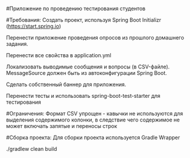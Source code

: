 #Приложение по проведению тестирования студентов

#Требования:
Создать проект, используя Spring Boot Initializr (https://start.spring.io)

Перенести приложение проведения опросов из прошлого домашнего задания.

Перенести все свойства в application.yml

Локализовать выводимые сообщения и вопросы (в CSV-файле). MessageSource должен быть из автоконфигурации Spring Boot.

Сделать собственный баннер для приложения.

Перенести тесты и использовать spring-boot-test-starter для тестирования

#Ограничения:
Формат CSV упрощен - кавычки не используются для выделения содержимого колонки, в следствие чего содержимое не может включать запятые и переносы строк

#Сборка проекта:
Для сборки проекта используется Gradle Wrapper

./gradlew clean build